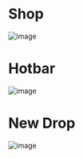 
# Shop
![image](https://github.com/sleepyexe/ox_inventory-minimalist/assets/67649181/fc1bc804-5962-46d1-8f30-1b3e8522025b)
# Hotbar
![image](https://github.com/sleepyexe/ox_inventory-minimalist/assets/67649181/aac9a0bb-810a-4c77-9b06-054e29648798)
# New Drop
![image](https://github.com/sleepyexe/ox_inventory-minimalist/assets/67649181/655c3292-2ba1-4464-99ee-243f83013247)
